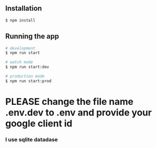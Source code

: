 ## Installation

```bash
$ npm install
```

## Running the app

```bash
# development
$ npm run start

# watch mode
$ npm run start:dev

# production mode
$ npm run start:prod
```

# PLEASE change the file name .env.dev to .env and provide your google client id

### I use sqlite datadase
